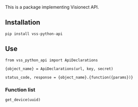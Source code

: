 This is a package implementing Visionect API.

## Installation

`pip install vss-python-api`

## Use

`from vss_python_api import ApiDeclarations`

`{object_name} = ApiDeclarations(url, key, secret)`

`status_code, response = {object_name}.{function({params})}`

### Function list

`get_device(uuid)`




